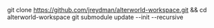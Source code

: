 git clone https://github.com/jreydman/alterworld-workspace.git && cd alterworld-workspace
git submodule update --init --recursive
